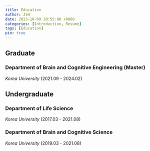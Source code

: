 ```yaml
---
title: Education
author: JSH
date: 2023-10-09 20:55:00 +0800
categories: [Introduction, Resume]
tags: [Education]
pin: true
---
```


## Graduate

### Department of Brain and Cognitive Engineering (Master)

_Korea University_ (2021.09 - 2024.02)

## Undergraduate

### Department of Life Science

_Korea University_ (2017.03 - 2021.08)

### Department of Brain and Cognitive Science

_Korea University_ (2019.03 - 2021.08)
